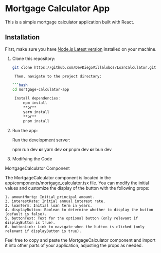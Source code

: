 # Mortgage Calculator App

This is a simple mortgage calculator application built with React.

## Installation

First, make sure you have [Node.js Latest version](https://nodejs.org/) installed on your machine.

1. Clone this repository:

   ```bash
   git clone https://github.com/DevDiegoVillalobos/LoanCalculator.git

    Then, navigate to the project directory: 

   ```bash
   cd mortgage-calculator-app

    Install dependencies:
        npm install
        **or**
        yarn install
        **or**
        pnpm install

2. Run the app:

    Run the development server:

    npm run dev
    **or**
    yarn dev
    **or**
    pnpm dev
    **or**
    bun dev

3. Modifying the Code

MortgageCalculator Component

The MortgageCalculator component is located in the app/components/mortgage_calculator.tsx file. 
You can modify the initial values and customize the display of the button with the following props:

    1. amountMortg: Initial principal amount.
    2. interestRate: Initial annual interest rate.
    3. loanTerm: Initial loan term in years.
    4. displayButton: Boolean to determine whether to display the button (default is false).
    5. buttonText: Text for the optional button (only relevant if displayButton is true).
    6. buttonLink: Link to navigate when the button is clicked (only relevant if displayButton is true).

Feel free to copy and paste the MortgageCalculator component and import it into other parts of your application, adjusting the props as needed.